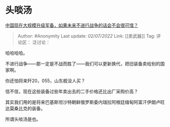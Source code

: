 # 头啖汤
[中国现在大规模升级军备，如果未来不进行战争的话会不会很可惜？](https://www.zhihu.com/question/59496354/answer/2544035406)

> Author: #Anonymity
> Last update: *02/07/2022*
> Link: [[卖武器]]
> Tag:
> 评论区：
> 泛讨论：

哈哈哈哈。

不进行战争——那一定是不战而胜了——我们可以更新换代，把旧装备卖给别的国家啊。

你还怕将来歼20，055，山东舰没人买？

信不信，现在这些装备过些年卖出去的二手价格还比出厂采购价高？

其实我们用的是将来巴基斯坦沙特朝鲜俄罗斯委内瑞拉阿根廷缅甸阿富汗伊朗卢旺达莫桑比克的装备。

所谓头啖汤是也。
